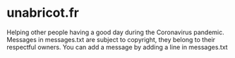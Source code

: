 # unabricot.fr
Helping other people having a good day during the Coronavirus pandemic.
Messages in messages.txt are subject to copyright, they belong to their respectful owners. You can add a message by adding a line in messages.txt
